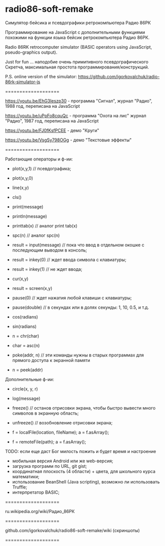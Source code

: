 ﻿radio86-soft-remake
===================

Симулятор бейсика и псевдографики ретрокомпьютера Радио 86РК

Программирование на JavaScript c дополнительными функциями похожими на функции языка бейсик ретрокомпьютера Радио 86РК.

Radio 86RK retrocomputer simulator (BASIC operators using JavaScript, pseudo-graphics output).

Just for fun ... наподобие очень примитивного псевдографического Скретча, максимальная простота программирования/конструкций.

P.S. online version of the simulator: https://github.com/igorkovalchuk/radio-86rk-simulator-js

===================

https://youtu.be/EhG3Ieszp30 - программа "Сигнал", журнал "Радио", 1988 год, переписана на JavaScript

https://youtu.be/uPpFo8cquQc - программа "Охота на лис" журнал "Радио", 1987 год, переписана на JavaScript

https://youtu.be/FJ0fKsfPCEE - демо "Круги"

https://youtu.be/VsgSy798OGg - демо "Текстовые эффекты"

===================

Работающие операторы и ф-ии: 

* plot(x,y,1) // псевдографика;
* plot(x,y,0)
* line(x,y)

* cls()

* print(message)
* println(message)
* printtab(x) // аналог print tab(x)

* spc(n) // аналог spc(n)

* result = input(message) // пока что ввод в отдельном окошке с последующим выводом в консоль;

* result = inkey(0) // ждет ввода символа с клавиатуры;
* result = inkey(1) // не ждет ввода;

* cur(x,y)
* result = screen(x,y)

* pause(0) // ждет нажатия любой клавиши с клавиатуры;
* pause(double) // в секундах или в долях секунды: 1, 10, 0.5, и т.д.

* cos(radians)
* sin(radians)

* n = chr(char)
* char = asc(n)

* poke(addr, n) // эти команды нужны в старых программах для прямого доступа к экранной памяти
* n = peek(addr)

Дополнительные ф-ии:

* circle(x, y, r)
* log(message)

* freeze() // останов отрисовки экрана, чтобы быстро вывести много символов в экранную область;
* unfreeze() // возобновление отрисовки экрана;

* f = localFile(location, fileName); a = f.asArray();
* f = remoteFile(path); a = f.asArray();

TODO: если еще даст Бог милость пожить и будет время и настроение

* мобильная версия Android или же web-версия;
* загрузка программ по URL, git gist;
* координатная плоскость (4 области) + цвета, для школьного курса математики;
* использование BeanShell (Java scripting), возможно ли использовать Truffle;
* интерпретатор BASIC;

===================

ru.wikipedia.org/wiki/Радио_86РК

===================

github.com/igorkovalchuk/radio86-soft-remake/wiki (скриншоты)

===================
